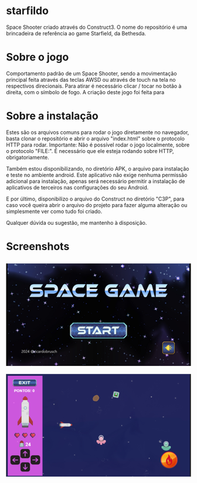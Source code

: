 # starfildo
Space Shooter criado através do Construct3. O nome do repositório é uma brincadeira de referência ao game Starfield, da Bethesda.

# Sobre o jogo
Comportamento padrão de um Space Shooter, sendo a movimentação principal feita através das teclas AWSD ou através de touch na tela no respectivos direcionais. Para atirar é necessário clicar / tocar no botão à direita, com o símbolo de fogo. A criação deste jogo foi feita para 

# Sobre a instalação
Estes são os arquivos comuns para rodar o jogo diretamente no navegador, basta clonar o repositório e abrir o arquivo "index.html" sobre o protocolo HTTP para rodar. Importante: Não é possível rodar o jogo localmente, sobre o protocolo "FILE:". É necessário que ele esteja rodando sobre HTTP, obrigatoriamente.

Também estou disponibilizando, no diretório APK, o arquivo para instalação e teste no ambiente android. Este aplicativo não exige nenhuma permissão adicional para instalação, apenas será necessário permitir a instalação de aplicativos de terceiros nas configurações do seu Android. 

E por último, disponibilizo o arquivo do Construct no diretório "C3P", para caso você queira abrir o arquivo do projeto para fazer alguma alteração ou simplesmente ver como tudo foi criado.

Qualquer dúvida ou sugestão, me mantenho à disposição. 

# Screenshots
![Starfildo 001](/screenshots/starfildo_001.png)
------------
![Starfildo 002](/screenshots/starfildo_002.png)


